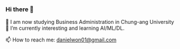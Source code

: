 ### Hi there 👋


🌱 I am now studying Business Administration in Chung-ang University    
🌱 I’m currently interesting and learning AI/ML/DL. 


📫 How to reach me: danielwon01@gmail.com

